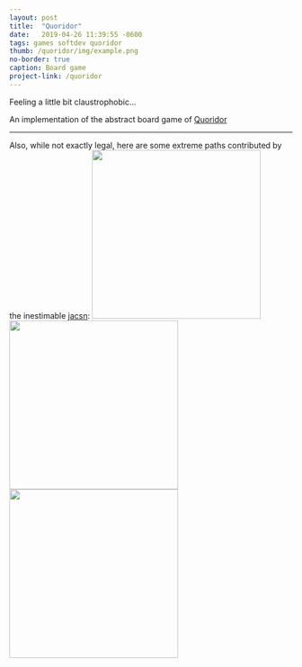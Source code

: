 ```yaml
---
layout: post
title:  "Quoridor"
date:   2019-04-26 11:39:55 -0600
tags: games softdev quoridor
thumb: /quoridor/img/example.png
no-border: true
caption: Board game
project-link: /quoridor
---
```

Feeling a little bit claustrophobic...<!--more-->

An implementation of the abstract board game of <a href="https://boardgamegeek.com/boardgame/624/quoridor" target="_blank">Quoridor</a>

<hr/>
Also, while not exactly legal, here are some extreme paths contributed by the inestimable <a href="https://jacsn.net/">jacsn</a>:

<a href="/quoridor/#NHNHNVNHHNVNHNHNNHNHNVNHHNVNHNHNNHNHNVNHHNVNHNHNNHNHNHNHHNHNHNHN1A910I110" target="_blank">
<img src="/img/max1.png" width="300px" />
</a>

<a href="/quoridor/#NHNHNHNHVNHNHNHNNVNHNHNVVNVNHNVNNVNHNVNVVNHNHNVNNHNHNHNVHNHNHNHN1A910I110" target="_blank">
<img src="/img/max2.png" width="300px" />
</a>

<a href="/quoridor/#NHNHNHNVVNHNHNHNNHNHNHNVVNHNHNHNNHNHNHNVVNHNHNHNNHNHNHNHHNHNHNHN1A910I110" target="_blank">
<img src="/img/max3.png" width="300px" />
</a>
